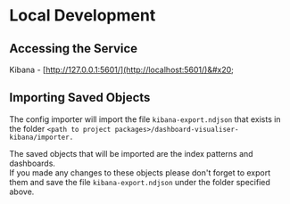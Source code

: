 # Local Development

## Accessing the Service

Kibana - [http://127.0.0.1:5601/](http://localhost:5601/)&#x20;

## Importing Saved Objects

The config importer will import the file `kibana-export.ndjson` that exists in the folder `<path to project packages>/dashboard-visualiser-kibana/importer.`

The saved objects that will be imported are the index patterns and dashboards.\
If you made any changes to these objects please don't forget to export them and save the file `kibana-export.ndjson` under the folder specified above.
